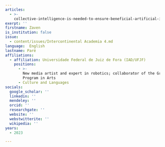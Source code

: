```yaml
---
articles:
  - >-
    collective-intelligence-is-needed-to-ensure-beneficial-artificial-intelligence
exerpt: ''
firstname: Zaven
is_institution: false
issue:
  - content/issues/Intercontinental Academia 4.md
language:  English
lastname: Paré
affiliations:
  - affiliation: Universidade Federal de Juiz de Fora (IAD/UFJF)
    positions:
      - >-
        New media artist and expert in robotics; collaborator of the Graduate
        Program in Arts
      - Culture and Languages
socials:
  google_scholar: ''
  linkedin: ''
  mendeley: ''
  orcid: ''
  researchgate: ''
  website: ''
  webstwitterite: ''
  wikipedia: ''
years:
  - 2023

---
```

